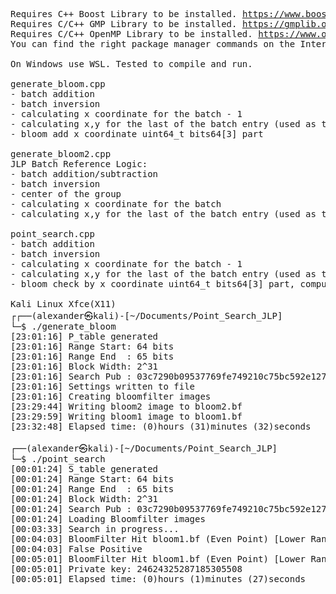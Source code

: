 <pre>
Requires C++ Boost Library to be installed. <a href="https://www.boost.org">https://www.boost.org</a>
Requires C/C++ GMP Library to be installed. <a href="https://gmplib.org">https://gmplib.org</a>
Requires C/C++ OpenMP Library to be installed. <a href="https://www.openmp.org">https://www.openmp.org</a>
You can find the right package manager commands on the Internet for your Linux Distro.

On Windows use WSL. Tested to compile and run.

generate_bloom.cpp
- batch addition
- batch inversion
- calculating x coordinate for the batch - 1
- calculating x,y for the last of the batch entry (used as the next startPoint)
- bloom add x coordinate uint64_t bits64[3] part

generate_bloom2.cpp
JLP Batch Reference Logic:
- batch addition/subtraction
- batch inversion
- center of the group
- calculating x coordinate for the batch
- calculating x,y for the last of the batch entry (used as the next startPoint)

point_search.cpp
- batch addition
- batch inversion
- calculating x coordinate for the batch - 1
- calculating x,y for the last of the batch entry (used as the next startPoint)
- bloom check by x coordinate uint64_t bits64[3] part, computing y coordinate only if there is a hit

Kali Linux Xfce(X11)  
┌┌──(alexander㉿kali)-[~/Documents/Point_Search_JLP]
└─$ ./generate_bloom
[23:01:16] P_table generated
[23:01:16] Range Start: 64 bits
[23:01:16] Range End  : 65 bits
[23:01:16] Block Width: 2^31
[23:01:16] Search Pub : 03c7290b09537769fe749210c75bc592e127204ad8b677c79f3f0c51e73b2f6d8c
[23:01:16] Settings written to file
[23:01:16] Creating bloomfilter images
[23:29:44] Writing bloom2 image to bloom2.bf
[23:29:59] Writing bloom1 image to bloom1.bf
[23:32:48] Elapsed time: (0)hours (31)minutes (32)seconds
                                                                                                                  
┌──(alexander㉿kali)-[~/Documents/Point_Search_JLP]
└─$ ./point_search  
[00:01:24] S_table generated
[00:01:24] Range Start: 64 bits
[00:01:24] Range End  : 65 bits
[00:01:24] Block Width: 2^31
[00:01:24] Search Pub : 03c7290b09537769fe749210c75bc592e127204ad8b677c79f3f0c51e73b2f6d8c
[00:01:24] Loading Bloomfilter images
[00:03:33] Search in progress...
[00:04:03] BloomFilter Hit bloom1.bf (Even Point) [Lower Range Half]
[00:04:03] False Positive
[00:05:01] BloomFilter Hit bloom1.bf (Even Point) [Lower Range Half]
[00:05:01] Private key: 24624325287185305508
[00:05:01] Elapsed time: (0)hours (1)minutes (27)seconds
</pre>
